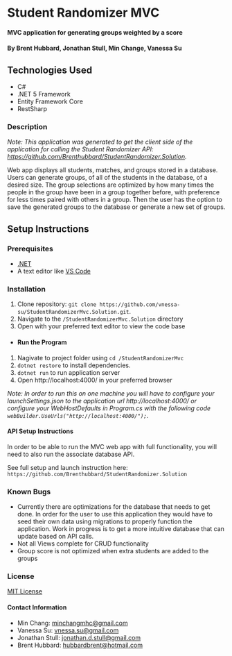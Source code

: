 # Student Randomizer MVC

#### MVC application for generating groups weighted by a score

#### By Brent Hubbard, Jonathan Stull, Min Change, Vanessa Su

## Technologies Used

- C#
- .NET 5 Framework
- Entity Framework Core
- RestSharp

### Description

_Note: This application was generated to get the client side of the application for calling the Student Randomizer API: https://github.com/Brenthubbard/StudentRandomizer.Solution._

Web app displays all students, matches, and groups stored in a database. Users can generate groups, of all of the students in the database, of a desired size. The group selections are optimized by how many times the people in the group have been in a group together before, with preference for less times paired with others in a group. Then the user has the option to save the generated groups to the database or generate a new set of groups.

## Setup Instructions

### Prerequisites

- [.NET](https://dotnet.microsoft.com/)
- A text editor like [VS Code](https://code.visualstudio.com/)

### Installation

1. Clone repository: `git clone https://github.com/vnessa-su/StudentRandomizerMvc.Solution.git`.
2. Navigate to the `/StudentRandomizerMvc.Solution` directory
3. Open with your preferred text editor to view the code base

- #### **Run the Program**

1. Nagivate to project folder using `cd /StudentRandomizerMvc`
2. `dotnet restore` to install dependencies.
3. `dotnet run` to run application server
4. Open http://localhost:4000/ in your preferred browser

_Note: In order to run this on one machine you will have to configure your launchSettings.json to the application url http://localhost:4000/ or configure your WebHostDefaults in Program.cs with the following code `webBuilder.UseUrls("http://localhost:4000/");`._

#### **API Setup Instructions**

In order to be able to run the MVC web app with full functionality, you will need to also run the associate database API.

See full setup and launch instruction here: `https://github.com/Brenthubbard/StudentRandomizer.Solution`

### Known Bugs

- Currently there are optimizations for the database that needs to get done. In order for the user to use this application they would have to seed their own data using migrations to properly function the application. Work in progress is to get a more intuitive database that can update based on API calls.
- Not all Views complete for CRUD functionality
- Group score is not optimized when extra students are added to the groups

### License

[MIT License](license)

#### Contact Information

- Min Chang: minchangmhc@gmail.com
- Vanessa Su: vnessa.su@gmail.com
- Jonathan Stull: jonathan.d.stull@gmail.com
- Brent Hubbard: hubbardbrent@hotmail.com
